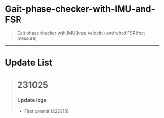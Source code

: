 # Gait-phase-checker-with-IMU-and-FSR
> Gait phase checker with IMU(knee velocity) and wired FSR(foot pressure)
-------------------
# Update List
> # 231025
> ### Update logs
> * First commit (220818)
